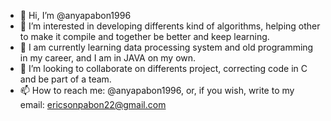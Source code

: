 - 👋 Hi, I’m @anyapabon1996
- 👀 I’m interested in developing differents kind of algorithms, helping other to make it compile and together be better and keep learning.
- 🌱 I am currently learning data processing system and old programming in my career, and I am in JAVA on my own.
- 💞️ I’m looking to collaborate on differents project, correcting code in C and be part of a team. 
- 📫 How to reach me: @anyapabon1996, or, if you wish, write to my email: ericsonpabon22@gmail.com
